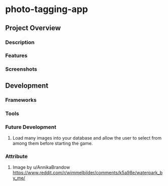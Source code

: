 # photo-tagging-app

## Project Overview

### Description
<!-- A simple shopping cart React application. -->
<!-- [Live Demo](https://lemuellin.github.io/shopping-cart/) :point_left: -->


### Features
<!-- - An eCommerce website with a fully functional shopping cart.
- Add and remove products from the shopping cart
- Clean, minimalist UI design
- Tested through React Test Library -->

### Screenshots
<!-- #### Shop Page
![image](/src/asset/screenshot/Shop%20Page.png)
#### Cart Page
![image](/src/asset/screenshot/Cart%20Page.png) -->

## Development

### Frameworks
<!-- - Web Framework
	- [React](https://reactjs.org/) -->

### Tools
<!-- - React Router
- Jest -->

### Future Development
<!-- 1. Animation: When pressed "Add to Cart" button, show animation on the cart/number count. (useEffect)
2. Responsive design for all screen sizes -->
1. Load many images into your database and allow the user to select from among them before starting the game.

### Attribute
1. Image by u/AnnikaBrandow
https://www.reddit.com/r/wimmelbilder/comments/k5a98e/waterpark_by_me/